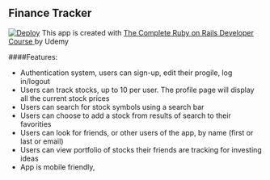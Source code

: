 ## Finance Tracker
[![Deploy](https://www.herokucdn.com/deploy/button.png)]()
This app is created with [The Complete Ruby on Rails Developer Course ](https://www.udemy.com/the-complete-ruby-on-rails-developer-course/ "The Complete Ruby on Rails Developer Course") by Udemy 

####Features:

* Authentication system, users can sign-up, edit their progile, log in/logout
*  Users can track stocks, up to 10 per user. The profile page will display all the current stock prices
* Users can search for stock symbols using a search bar
* Users can choose to add a stock from results of search to their favorities
* Users can look for friends, or other users of the app, by name (first or last or email)
* Users can view portfolio of stocks their friends are tracking for investing ideas
* App is mobile friendly,